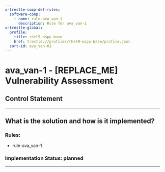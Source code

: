 ```yaml
---
x-trestle-comp-def-rules:
  software-comp:
    - name: rule-ava_van-1
      description: Rule for ava_van-1
x-trestle-global:
  profile:
    title: rhel9-ospp-base
    href: trestle://profiles/rhel9-ospp-base/profile.json
  sort-id: ava_van-01
---
```


# ava_van-1 - \[REPLACE_ME\] Vulnerability Assessment

## Control Statement

______________________________________________________________________

## What is the solution and how is it implemented?

<!-- For implementation status enter one of: implemented, partial, planned, alternative, not-applicable -->

<!-- Note that the list of rules under ### Rules: is read-only and changes will not be captured after assembly to JSON -->

<!-- Add control implementation description here for control: ava_van-1 -->

### Rules:

  - rule-ava_van-1

### Implementation Status: planned

______________________________________________________________________
